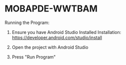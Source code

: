 # MOBAPDE-WWTBAM

Running the Program:

1) Ensure you have Android Studio Installed
Installation: https://developer.android.com/studio/install

2) Open the project with Android Studio

3) Press "Run Program"